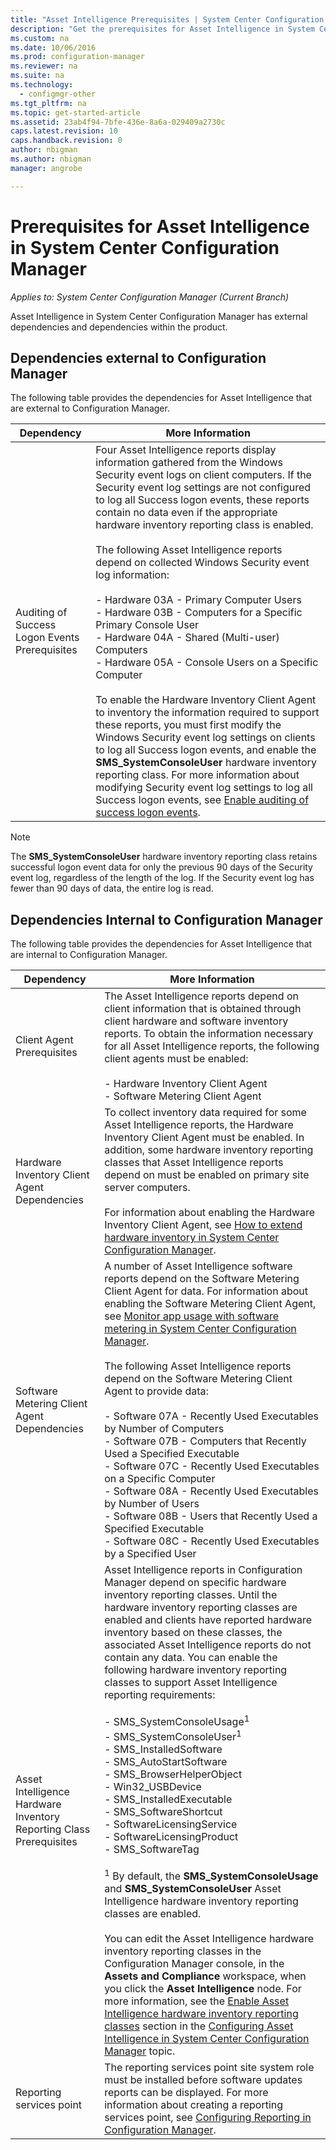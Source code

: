 ```yaml
---
title: "Asset Intelligence Prerequisites | System Center Configuration Manager"
description: "Get the prerequisites for Asset Intelligence in System Center Configuration Manager."
ms.custom: na
ms.date: 10/06/2016
ms.prod: configuration-manager
ms.reviewer: na
ms.suite: na
ms.technology:
  - configmgr-other
ms.tgt_pltfrm: na
ms.topic: get-started-article
ms.assetid: 23ab4f94-7bfe-436e-8a6a-029409a2730c
caps.latest.revision: 10
caps.handback.revision: 0
author: nbigmanms.author: nbigmanmanager: angrobe

---
```

# Prerequisites for Asset Intelligence in System Center Configuration Manager*Applies to: System Center Configuration Manager (Current Branch)*
Asset Intelligence in System Center Configuration Manager has external dependencies and dependencies within the product.  

## Dependencies external to Configuration Manager  
 The following table provides the dependencies for Asset Intelligence that are external to Configuration Manager.  

|Dependency|More Information|  
|----------------|----------------------|  
|Auditing of Success Logon Events Prerequisites|Four Asset Intelligence reports display information gathered from the Windows Security event logs on client computers. If the Security event log settings are not configured to log all Success logon events, these reports contain no data even if the appropriate hardware inventory reporting class is enabled.<br /><br /> The following Asset Intelligence reports depend on collected Windows Security event log information:<br /><br /> -   Hardware 03A - Primary Computer Users<br />-   Hardware 03B - Computers for a Specific Primary Console User<br />-   Hardware 04A - Shared (Multi-user) Computers<br />-   Hardware 05A - Console Users on a Specific Computer<br /><br /> To enable the Hardware Inventory Client Agent to inventory the information required to support these reports, you must first modify the Windows Security event log settings on clients to log all Success logon events, and enable the **SMS_SystemConsoleUser** hardware inventory reporting class. For more information about modifying Security event log settings to log all Success logon events, see [Enable auditing of success logon events](../../../../core/clients/manage/asset-intelligence/configuring-asset-intelligence.md#BKMK_EnableSuccessLogonEvents).|  

> [!NOTE]  
>  The **SMS_SystemConsoleUser** hardware inventory reporting class retains successful logon event data for only the previous 90 days of the Security event log, regardless of the length of the log. If the Security event log has fewer than 90 days of data, the entire log is read.  

## Dependencies Internal to Configuration Manager  
 The following table provides the dependencies for Asset Intelligence that are internal to Configuration Manager.  

|Dependency|More Information|  
|----------------|----------------------|  
|Client Agent Prerequisites|The Asset Intelligence reports depend on client information that is obtained through client hardware and software inventory reports. To obtain the information necessary for all Asset Intelligence reports, the following client agents must be enabled:<br /><br /> -   Hardware Inventory Client Agent<br />-   Software Metering Client Agent|  
|Hardware Inventory Client Agent Dependencies|To collect inventory data required for some Asset Intelligence reports, the Hardware Inventory Client Agent must be enabled. In addition, some hardware inventory reporting classes that Asset Intelligence reports depend on must be enabled on primary site server computers.<br /><br /> For information about enabling the Hardware Inventory Client Agent, see [How to extend hardware inventory in System Center Configuration Manager](../../../../core/clients/manage/inventory/extend-hardware-inventory.md).|  
|Software Metering Client Agent Dependencies|A number of Asset Intelligence software reports depend on the Software Metering Client Agent for data. For information about enabling the Software Metering Client Agent, see [Monitor app usage with software metering in System Center Configuration Manager](../../../../apps/deploy-use/monitor-app-usage-with-software-metering.md).<br /><br /> The following Asset Intelligence reports depend on the Software Metering Client Agent to provide data:<br /><br /> -   Software 07A - Recently Used Executables by Number of Computers<br />-   Software 07B - Computers that Recently Used a Specified Executable<br />-   Software 07C - Recently Used Executables on a Specific Computer<br />-   Software 08A - Recently Used Executables by Number of Users<br />-   Software 08B - Users that Recently Used a Specified Executable<br />-   Software 08C - Recently Used Executables by a Specified User|  
|Asset Intelligence Hardware Inventory Reporting Class Prerequisites|Asset Intelligence reports in Configuration Manager depend on specific hardware inventory reporting classes. Until the hardware inventory reporting classes are enabled and clients have reported hardware inventory based on these classes, the associated Asset Intelligence reports do not contain any data. You can enable the following hardware inventory reporting classes to support Asset Intelligence reporting requirements:<br /><br /> -   SMS_SystemConsoleUsage<sup>1</sup><br />-   SMS_SystemConsoleUser<sup>1</sup><br />-   SMS_InstalledSoftware<br />-   SMS_AutoStartSoftware<br />-   SMS_BrowserHelperObject<br />-   Win32_USBDevice<br />-   SMS_InstalledExecutable<br />-   SMS_SoftwareShortcut<br />-   SoftwareLicensingService<br />-   SoftwareLicensingProduct<br />-   SMS_SoftwareTag<br /><br /> <sup>1</sup> By default, the **SMS_SystemConsoleUsage** and **SMS_SystemConsoleUser** Asset Intelligence hardware inventory reporting classes are enabled.<br /><br /> You can edit the Asset Intelligence hardware inventory reporting classes in the Configuration Manager console, in the **Assets and Compliance** workspace, when you click the **Asset Intelligence** node. For more information, see the [Enable Asset Intelligence hardware inventory reporting classes](../../../../core/clients/manage/asset-intelligence/configuring-asset-intelligence.md#BKMK_EnableAssetIntelligence) section in the [Configuring Asset Intelligence in System Center Configuration Manager](../../../../core/clients/manage/asset-intelligence/configuring-asset-intelligence.md) topic.|  
|Reporting services point|The reporting services point site system role must be installed before software updates reports can be displayed. For more information about creating a reporting services point, see [Configuring Reporting in Configuration Manager](http://go.microsoft.com/fwlink/p/?LinkId=232661).|  
